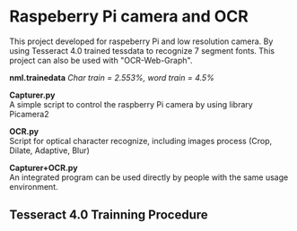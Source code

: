 # Raspeberry Pi camera and OCR
This project developed for raspeberry Pi and low resolution camera. By using Tesseract 4.0 trained tessdata to recognize 7 segment fonts. This project can also be used with "OCR-Web-Graph".  

**nml.trainedata** 
*Char train = 2.553%, word train = 4.5%*

**Capturer.py**  
A simple script to control the raspberry Pi camera by using library Picamera2

**OCR.py**  
Script for optical character recognize, including images process (Crop, Dilate, Adaptive, Blur)

**Capturer+OCR.py**  
An integrated program can be used directly by people with the same usage environment.

## Tesseract 4.0 Trainning Procedure
